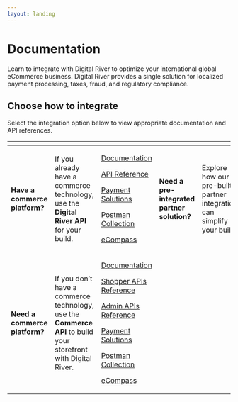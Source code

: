 ```yaml
---
layout: landing
---
```


# Documentation

Learn to integrate with Digital River to optimize your international global eCommerce business. Digital River provides a single solution for localized payment processing, taxes, fraud, and regulatory compliance.

## Choose how to integrate

Select the integration option below to view appropriate documentation and API references.

<table data-view="cards"><thead><tr><th></th><th></th><th></th><th></th><th></th><th></th></tr></thead><tbody><tr><td><strong>Have a commerce platform?</strong></td><td>If you already have a commerce technology, use the <strong>Digital River API</strong> for your build.</td><td><p><a href="https://app.gitbook.com/o/-LqC_Nsz4Z-JxICCsFw3/s/-LqH4RJfLVLuHPXuJyTZ/">Documentation</a></p><p><a href="https://www.digitalriver.com/docs/digital-river-api-reference/">API Reference</a></p><p><a href="https://app.gitbook.com/s/-LqH4RJfLVLuHPXuJyTZ/payments/payment-integrations-1">Payment Solutions</a></p><p><a href="https://github.com/DigitalRiver/api-sandbox#digital-river-api-postman-collection">Postman Collection</a></p><p><a href="https://docs.digitalriver.com/ecompass">eCompass</a></p></td><td><strong>Need a pre-integrated partner solution?</strong></td><td>Explore how our pre-built partner integrations can simplify your build.</td><td><a href="https://app.gitbook.com/o/-LqC_Nsz4Z-JxICCsFw3/s/-MNZuFyE5P0wydRRHC84/">Connectors</a></td></tr><tr><td><strong>Need a commerce platform?</strong><br></td><td>If you don’t have a commerce technology, use the <strong>Commerce API</strong> to build your storefront with Digital River.</td><td><p><a href="https://app.gitbook.com/o/-LqC_Nsz4Z-JxICCsFw3/s/-LzlYMEYC0GeLSgnsft6/">Documentation</a></p><p><a href="https://www.digitalriver.com/docs/commerce-shopper-api/">Shopper APIs Reference</a></p><p><a href="https://www.digitalriver.com/docs/commerce-admin-api/">Admin APIs Reference</a></p><p><a href="https://app.gitbook.com/s/-LzlYMEYC0GeLSgnsft6/payments/payments-solutions">Payment Solutions</a></p><p><a href="https://github.com/DigitalRiver/commerce-api">Postman Collection</a></p><p><a href="https://docs.digitalriver.com/ecompass">eCompass</a></p></td><td></td><td></td><td></td></tr></tbody></table>
